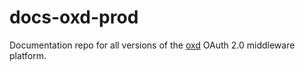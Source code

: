 # docs-oxd-prod
Documentation repo for all versions of the [oxd](https://github.com/GluuFederation/oxd) OAuth 2.0 middleware platform. 


